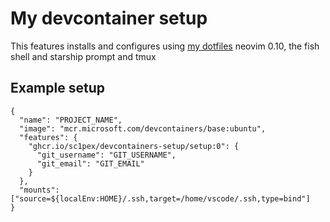# My devcontainer setup

This features installs and configures using [my dotfiles](https://github.com/Sc1pex/dotfiles) neovim 0.10, the fish shell and starship prompt and tmux

## Example setup

```jsonc
{
  "name": "PROJECT_NAME",
  "image": "mcr.microsoft.com/devcontainers/base:ubuntu",
  "features": {
    "ghcr.io/sc1pex/devcontainers-setup/setup:0": {
      "git_username": "GIT_USERNAME",
      "git_email": "GIT_EMAIL"
    }
  },
  "mounts": ["source=${localEnv:HOME}/.ssh,target=/home/vscode/.ssh,type=bind"]
}

```
